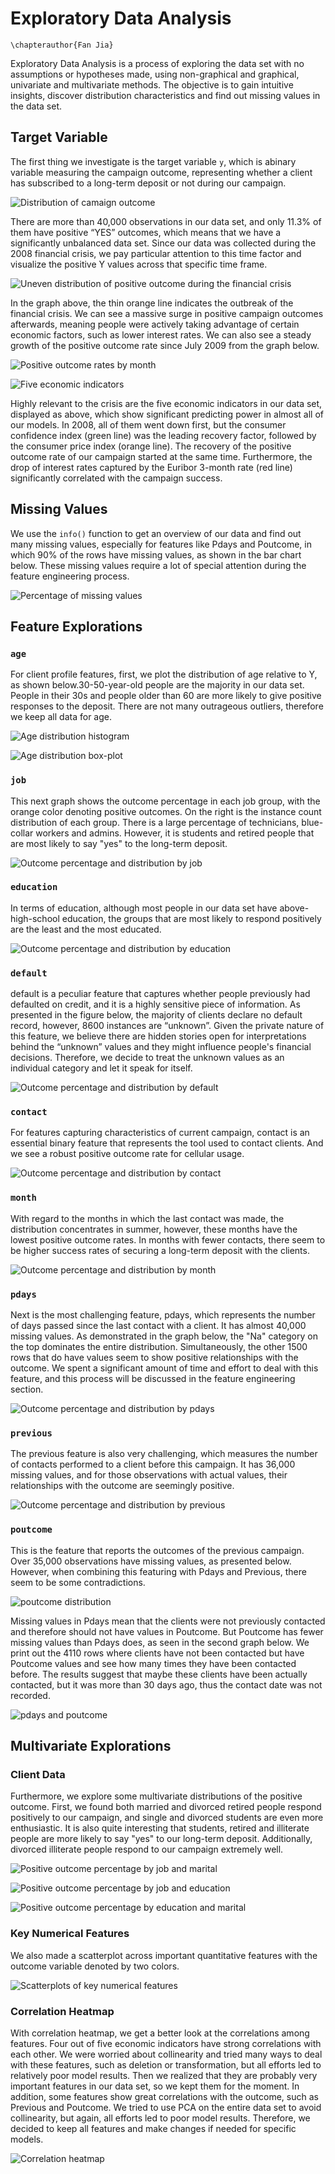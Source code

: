 # Exploratory Data Analysis
```{=latex}
\chapterauthor{Fan Jia}
```

Exploratory Data Analysis is a process of exploring the data set with no assumptions or hypotheses made, using non-graphical and graphical, univariate and multivariate methods. The objective is to gain intuitive insights, discover distribution characteristics and find out missing values in the data set.

## Target Variable
The first thing we investigate is the target variable `y`, which is abinary variable measuring the campaign outcome, representing whether a client has subscribed to a long-term deposit or not during our campaign.

![Distribution of camaign outcome](../figures/2_1_Y_distribution.png)

There are more than 40,000 observations in our data set, and only 11.3% of them have positive “YES” outcomes, which means that we have a significantly unbalanced data set. Since our data was collected during the 2008 financial crisis, we pay particular attention to this time factor and visualize the positive Y values across that specific time frame.

![Uneven distribution of positive outcome during the financial crisis](../figures/2_2_Uneven_distribution.png)

In the graph above, the thin orange line indicates the outbreak of the financial crisis. We can see a massive surge in positive campaign outcomes afterwards, meaning people were actively taking advantage of certain economic factors, such as lower interest rates. We can also see a steady growth of the positive outcome rate since July 2009 from the graph below.

![Positive outcome rates by month](../figures/2_3_Positive_rate_by_month.png)

![Five economic indicators](../figures/2_4_Five_econ_indicators.png)

Highly relevant to the crisis are the five economic indicators in our data set, displayed as above, which show significant predicting power in almost all of our models. In 2008, all of them went down first, but the consumer confidence index (green line) was the leading recovery factor, followed by the consumer price index (orange line). The recovery of the positive outcome rate of our campaign started at the same time. Furthermore, the drop of interest rates captured by the Euribor 3-month rate (red line) significantly correlated with the campaign success.

## Missing Values
We use the `info()` function to get an overview of our data and find out many missing values, especially for features like Pdays and Poutcome, in which 90% of the rows have missing values, as shown in the bar chart below. These missing values require a lot of special attention during the feature engineering process.

![Percentage of missing values](../figures/2_5_Missing_value_percentage.png)

## Feature Explorations
### `age`
For client profile features, first, we plot the distribution of age relative to Y, as shown below.30-50-year-old people are the majority in our data set. People in their 30s and people older than 60 are more likely to give positive responses to the deposit. There are not many outrageous outliers, therefore we keep all data for age.

![Age distribution histogram](../figures/2_6_Age_histogram.png)

![Age distribution box-plot](../figures/2_6_Age_box.png)

### `job`
This next graph shows the outcome percentage in each job group, with the orange color denoting positive outcomes. On the right is the instance count distribution of each group. There is a large percentage of technicians, blue-collar workers and admins. However, it is students and retired people that are most likely to say "yes" to the long-term deposit.

![Outcome percentage and distribution by `job`](../figures/2_7_Job.png)

### `education`
In terms of education, although most people in our data set have above-high-school education, the groups that are most likely to respond positively are the least and the most educated. 

![Outcome percentage and distribution by `education`](../figures/2_8_Education.png)

### `default`
default is a peculiar feature that captures whether people previously had defaulted on credit, and it is a highly sensitive piece of information. As presented in the figure below, the majority of clients declare no default record, however, 8600 instances are “unknown”. Given the private nature of this feature, we believe there are hidden stories open for interpretations behind the “unknown” values and they might influence people's financial decisions. Therefore, we decide to treat the unknown values as an individual category and let it speak for itself.

![Outcome percentage and distribution by `default`](../figures/2_9_Default.png)

### `contact`
For features capturing characteristics of current campaign, contact is an essential binary feature that represents the tool used to contact clients. And we see a robust positive outcome rate for cellular usage.

![Outcome percentage and distribution by `contact`](../figures/2_10_Contact.png)

### `month`
With regard to the months in which the last contact was made, the distribution concentrates in summer, however, these months have the lowest positive outcome rates. In months with fewer contacts, there seem to be higher success rates of securing a long-term deposit with the clients.

![Outcome percentage and distribution by month](../figures/2_11_Month.png)

### `pdays`
Next is the most challenging feature, pdays, which represents the number of days passed since the last contact with a client. It has almost 40,000 missing values. As demonstrated in the graph below, the "Na" category on the top dominates the entire distribution. Simultaneously, the other 1500 rows that do have values seem to show positive relationships with the outcome. We spent a significant amount of time and effort to deal with this feature, and this process will be discussed in the feature engineering section.

![Outcome percentage and distribution by `pdays`](../figures/2_12_Pdays.png)

### `previous`
The previous feature is also very challenging, which measures the number of contacts performed to a client before this campaign. It has 36,000 missing values, and for those observations with actual values, their relationships with the outcome are seemingly positive.

![Outcome percentage and distribution by `previous`](../figures/2_13_Previous.png)

### `poutcome`
This is the feature that reports the outcomes of the previous campaign. Over 35,000 observations have missing values, as presented below. However, when combining this featuring with Pdays and Previous, there seem to be some contradictions.

![`poutcome` distribution](../figures/2_14_Poutcome.png)

 Missing values in Pdays mean that the clients were not previously contacted and therefore should not have values in Poutcome. But Poutcome has fewer missing values than Pdays does, as seen in the second graph below. We print out the 4110 rows where clients have not been contacted but have Poutcome values and see how many times they have been contacted before. The results suggest that maybe these clients have been actually contacted, but it was more than 30 days ago, thus the contact date was not recorded.

![`pdays` and `poutcome`](../figures/2_14_Pdays+Previous.png)

##  Multivariate Explorations
### Client Data
Furthermore, we explore some multivariate distributions of the positive outcome. First, we found both married and divorced retired people respond positively to our campaign, and single and divorced students are even more enthusiastic. It is also quite interesting that students, retired and illiterate people are more likely to say "yes" to our long-term deposit. Additionally,  divorced illiterate people respond to our campaign extremely well.

![Positive outcome percentage by `job` and `marital`](../figures/2_15_Job+Marital.png)

![Positive outcome percentage by `job` and `education`](../figures/2_15_Job+Education.png)

![Positive outcome percentage by `education` and `marital`](../figures/2_15_Education+Marital.png)

### Key Numerical Features
We also made a scatterplot across important quantitative features with the outcome variable denoted by two colors.

![Scatterplots of key numerical features](../figures/2_16_Numerial_features.png)

### Correlation Heatmap
With correlation heatmap, we get a better look at the correlations among features. Four out of five economic indicators have strong correlations with each other. We were worried about collinearity and tried many ways to deal with these features, such as deletion or transformation, but all efforts led to relatively poor model results. Then we realized that they are probably very important features in our data set, so we kept them for the moment. In addition, some features show great correlations with the outcome, such as Previous and Poutcome. We tried to use PCA on the entire data set to avoid collinearity, but again, all efforts led to poor model results. Therefore, we decided to keep all features and make changes if needed for specific models.

![Correlation heatmap](../figures/2_17_Heatmap.png)
